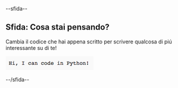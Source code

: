 --sfida--

## Sfida: Cosa stai pensando?

Cambia il codice che hai appena scritto per scrivere qualcosa di piú interessante su di te!

![screenshot](images/me-mind.png)

--/sfida--